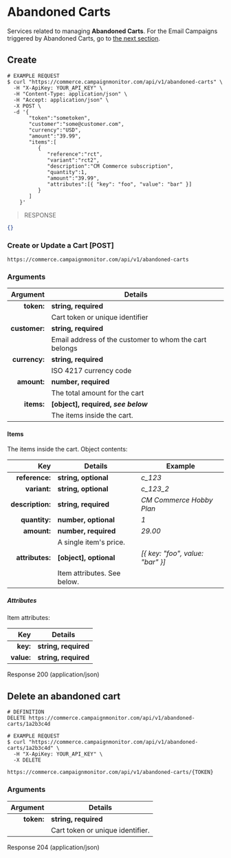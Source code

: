 # Abandoned Carts

Services related to managing **Abandoned Carts**. For the Email Campaigns triggered by Abandoned Carts, go to [the next section](#abandoned-cart-emails).

## Create

```shell
# EXAMPLE REQUEST
$ curl "https://commerce.campaignmonitor.com/api/v1/abandoned-carts" \
  -H "X-ApiKey: YOUR_API_KEY" \
  -H "Content-Type: application/json" \
  -H "Accept: application/json" \
  -X POST \
  -d '{
       "token":"sometoken",
       "customer":"some@customer.com",
       "currency":"USD",
       "amount":"39.99",
       "items":[
          {
             "reference":"rct",
             "variant":"rct2",
             "description":"CM Commerce subscription",
             "quantity":1,
             "amount":"39.99",
             "attributes":[{ "key": "foo", "value": "bar" }]
          }
       ]
    }'
```

> RESPONSE

```json
{}
```

### Create or Update a Cart [POST]

`https://commerce.campaignmonitor.com/api/v1/abandoned-carts`

### Arguments

|Argument      |Details                                               |
|-------------:|------------------------------------------------------|
|**token:**    | **string, required**                                 |
|              |Cart token or unique identifier                       |
|**customer:** | **string, required**                                 |
|              |Email address of the customer to whom the cart belongs|
|**currency:** | **string, required**                                 |
|              |ISO 4217 currency code                                |
|**amount:**   | **number, required**                                 |
|              |The total amount for the cart                         |
|**items:**    | **[object], required, _see below_**                  |
|              |The items inside the cart.                            |

#### Items

The items inside the cart. Object contents:

|Key              |Details                    |Example                         |
|----------------:|---------------------------|--------------------------------|
|**reference:**   |**string, optional**       |*c_123*                         |
|**variant:**     |**string, optional**       |*c_123_2*                       |
|**description:** |**string, required**       |*CM Commerce Hobby Plan*        |
|**quantity:**    |**number, optional**       |*1*                             |
|**amount:**      |**number, required**       |*29.00*                         |
|                 |A single item's price.     |                                |
|**attributes:**  |**[object], optional**     |*[{ key: "foo", value: "bar" }]*|
|                 |Item attributes. See below.|                                |

##### Attributes

Item attributes:

|Key        |Details              |
|----------:|---------------------|
|**key:**   |**string, required** |
|**value:** |**string, required** |

<aside class="success">
Response 200 (application/json)
</aside>

## Delete an abandoned cart

```shell
# DEFINITION
DELETE https://commerce.campaignmonitor.com/api/v1/abandoned-carts/1a2b3c4d

# EXAMPLE REQUEST
$ curl "https://commerce.campaignmonitor.com/api/v1/abandoned-carts/1a2b3c4d" \
  -H "X-ApiKey: YOUR_API_KEY" \
  -X DELETE
```

`https://commerce.campaignmonitor.com/api/v1/abandoned-carts/{TOKEN}`

### Arguments

|Argument|Details|
|-------:|-----------|
|**token:**|**string, required**|
||Cart token or unique identifier.|

<aside class="success">
Response 204 (application/json)
</aside>
